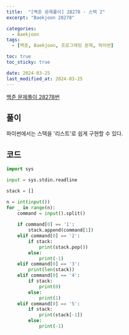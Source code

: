 ```yaml
---
title:  "[백준 문제풀이] 28278 - 스택 2"
excerpt: "Baekjoon 28278"

categories:
  - Baekjoon
tags:
  - [백준, Baekjoon, 프로그래밍 문제, 파이썬]

toc: true
toc_sticky: true

date: 2024-03-25
last_modified_at: 2024-03-25
---
```


[백준 문제풀이 28278번](https://www.acmicpc.net/problem/28278)
 
## 풀이
파이썬에서는 스택을 '리스트'로 쉽게 구현할 수 있다.

## 코드

```py
import sys

input = sys.stdin.readline

stack = []

n = int(input())
for _ in range(n):
    command = input().split()
    
    if command[0] == '1':
        stack.append(command[1])
    elif command[0] == '2':
        if stack:
            print(stack.pop())
        else:
            print(-1)
    elif command[0] == '3':
        print(len(stack))
    elif command[0] == '4':
        if stack:
            print(0)
        else:
            print(1)
    elif command[0] == '5':
        if stack:
            print(stack[-1])
        else:
            print(-1)
```
